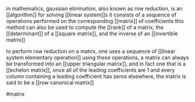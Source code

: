 in mathematics, gaussian elimination, also known as row reduction, is an [[algorithm]] for solving [[linear system]]s
it consists of a sequence of operations performed on the corresponding [[matrix]] of coefficients
this method can also be used to compute the [[rank]] of a matrix, the [[determinant]] of a [[square matrix]], and the inverse of an [[invertible matrix]]

to perform row reduction on a matrix, one uses a sequence of [[linear system elementary operation]]
using these operations, a matrix can always be transformed into an [[upper triangular matrix]], and in fact one that is a [[echelon matrix]], once all of the leading coefficients are 1 and every column containing a leading coefficient has zeros elsewhere, the matrix is said to be a [[row canonical matrix]]

#matrix